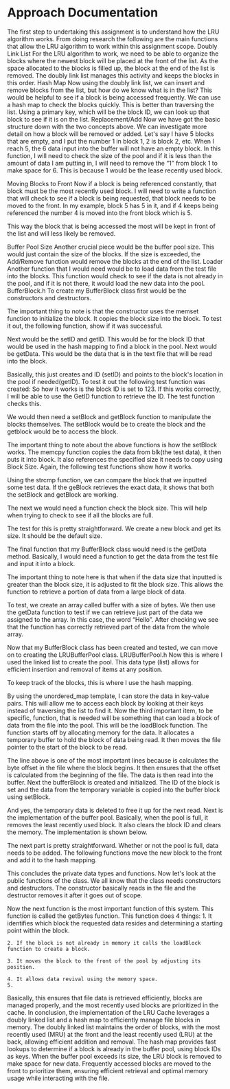 # Approach Documentation
The first step to undertaking this assignment is to understand how the LRU algorithm works.
From doing research the following are the main functions that allow the LRU algorithm to work within this assignment scope.
Doubly Link List
For the LRU algorithm to work, we need to be able to organize the blocks where the newest block will be placed at the front of the list. As the space allocated to the blocks is filled up, the block at the end of the list is removed. The doubly link list manages this activity and keeps the blocks in this order.
Hash Map
Now using the doubly link list, we can insert and remove blocks from the list, but how do we know what is in the list? This would be helpful to see if a block is being accessed frequently. We can use a hash map   to check the blocks quickly. This is better than traversing the list. Using a primary key, which will be the block ID, we can look up that block to see if it is on the list.
Replacement/Add
Now we have got the basic structure down with the two concepts above. We can investigate more detail on how a block will be removed or added. Let's say I have 5 blocks that are empty, and I put the number 1 in block 1, 2 is block 2, etc. When I reach 5, the 6 data input into the buffer will not have an empty block. In this function, I will need to check the size of the pool and if it is less than the amount of data I am putting in, I will need to remove the “1” from block 1 to make space for 6. This is because 1 would be the lease recently used block. 


Moving Blocks to Front
Now if a block is being referenced constantly, that block must be the most recently used block. I will need to write a function that will check to see if a block is being requested, that block needs to be moved to the front. In my example, block 5 has 5 in it, and if 4 keeps being referenced the number 4 is moved into the front block which is 5.

This way the block that is being accessed the most will be kept in front of the list and will less likely be removed.

Buffer Pool Size
Another crucial piece would be the buffer pool size. This would just contain the size of the blocks. If the size is exceeded, the Add/Remove function would remove the blocks at the end of the list.
Loader
Another function that I would need would be to load data from the test file into the blocks. This function would check to see if the data is not already in the pool, and if it is not there, it would load the new data into the pool.
BufferBlock.h
To create my BufferBlock class first would be the constructors and destructors.

 The important thing to note is that the constructor uses the memset function to initialize the block. It copies the block size into the block. To test it out, the following function, show if it was successful.

 

Next would be the setID and getID. This would be for the block ID that would be used in the hash mapping to find a block in the pool. Next would be getData. This would be the data that is in the text file that will be read into the block. 

Basically, this just  creates and ID (setID) and points to the block's location in the pool if needed(getID). To test it out the following test function was created:
So how it works is the block ID is set to 123. If this works correctly, I will be able to use the GetID function to retrieve the ID. The test function checks this.

We would then need a setBlock and getBlock function to manipulate the blocks themselves. The setBlock would be to create the block and the getblock would be to access the block.

The important thing to note about the above functions is how the setBlock works. The memcpy function copies the data from blk(the test data), it then puts it into block. It also references the specified size it needs to copy using Block Size. Again, the following test functions show how it works.

Using the  strcmp function, we can compare the block that we inputted some test data. If the geBlock retrieves the exact data, it shows that both the setBlock and getBlock are working.

The next we would need  a function check the block size. This will help when trying to check to see if all the blocks are full.

The test for this is pretty straightforward. We create a new block and get its size. It should be the default size.

The final function that my BufferBlock class would need is the getData method. Basically, I would need a function to get the data from the test file and input it into a block.

The important thing to note here is that when if the data size that inputted is greater than the block size, it is adjusted to fit the block size. This allows the function to retrieve a portion of data from a large block of data.

To test, we create an array called buffer with a size of bytes. We then use the getData function to test if we can retrieve just part of the data we assigned to the array. In this case, the word “Hello”. After checking we see that the function has correctly retrieved part of the data from the whole array.

Now that my BufferBlock class has been created and tested, we can move on to creating the LRUBufferPool class.
LRUBufferPool.h
Now this is where I used the linked list to create the pool. This data type (list) allows for efficient insertion and removal of items at any position.

To keep track of the blocks, this is where I use the hash mapping.

By using the unordered_map template, I can store the data in key-value pairs. This will allow me to access each block by looking at their keys instead of traversing the list to find it.
Now the third important item, to be specific, function, that is needed will be something that can load a block of data from the file into the pool. This will be the loadBlock function.
The function starts off by allocating memory for the data. It allocates a temporary buffer to hold the block of data being read.  It then moves the file pointer to the start of the block to be read.

The line above is one of the most important lines because is calculates the byte offset in the file where the block begins. It then ensures that the offset is calculated from the beginning of the file. The data is then read into the buffer.
Next the bufferBlock is created and initialized. The ID of the block is set and the data from the temporary variable is copied into the buffer block using setBlock.

And yes, the temporary data is deleted to free it up for the next read.
Next is the implementation of the buffer pool. Basically, when the pool is full, it removes the least recently used block. It also clears the block ID and clears the memory. The implementation is shown below.

The next part is pretty straightforward. Whether or not the pool is full, data needs to be added. The following functions move the new block to the front and add it to the hash mapping.


This concludes the private data types and functions. Now let's look at the public functions of the class.
We all know that the class needs constructors and destructors. The constructor basically reads in the file and the destructor removes it after it goes out of scope.

Now the next function is the most important function of this system. This function is called the getBytes function. This function does 4 things:
    1. It identifies which block the requested data resides and determining a starting point within the block.

    2. If the block is not already in memory it calls the loadBlock function to create a block.

    3. It moves the block to the front of the pool by adjusting its position.

    4. It allows data revival using the memory space.
    5. 
Basically, this ensures that file data is retrieved efficiently, blocks are managed properly, and the most recently used blocks are prioritized in the cache.
In conclusion, the implementation of the LRU Cache leverages a doubly linked list and a hash map to efficiently manage file blocks in memory. The doubly linked list maintains the order of blocks, with the most recently used (MRU) at the front and the least recently used (LRU) at the back, allowing efficient addition and removal. The hash map provides fast lookups to determine if a block is already in the buffer pool, using block IDs as keys. When the buffer pool exceeds its size, the LRU block is removed to make space for new data. Frequently accessed blocks are moved to the front to prioritize them, ensuring efficient retrieval and optimal memory usage while interacting with the file.


